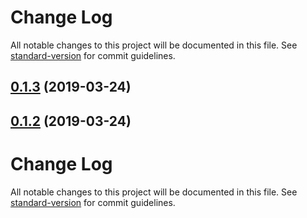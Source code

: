 # Change Log

All notable changes to this project will be documented in this file. See [standard-version](https://github.com/conventional-changelog/standard-version) for commit guidelines.

## [0.1.3](https://github.com/thornberger/graublau/compare/v0.1.2...v0.1.3) (2019-03-24)



## [0.1.2](https://github.com/thornberger/graublau/compare/v0.1.1...v0.1.2) (2019-03-24)



# Change Log

All notable changes to this project will be documented in this file. See [standard-version](https://github.com/conventional-changelog/standard-version) for commit guidelines.
